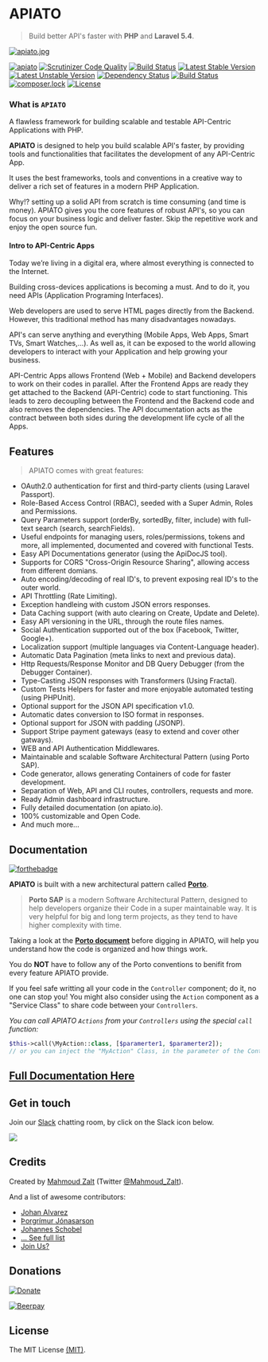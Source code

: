 # APIATO

> Build better API's faster with **PHP** and **Laravel 5.4**.


[![apiato.jpg](https://s19.postimg.org/o1y4gerrn/apiato.jpg)](http://apiato.io)


[![apiato](https://img.shields.io/badge/Status-Awesome-brightgreen.svg)](https://github.com/apiato/apiato)
[![Scrutinizer Code Quality](https://scrutinizer-ci.com/g/apiato/apiato/badges/quality-score.png?b=master)](https://scrutinizer-ci.com/g/apiato/apiato/?branch=master)
[![Build Status](https://travis-ci.org/apiato/apiato.svg?branch=master)](https://travis-ci.org/apiato/apiato)
[![Latest Stable Version](https://poser.pugx.org/apiato/apiato/v/stable)](https://packagist.org/packages/apiato/apiato)
[![Latest Unstable Version](https://poser.pugx.org/apiato/apiato/v/unstable)](https://packagist.org/packages/apiato/apiato)
[![Dependency Status](https://www.versioneye.com/user/projects/578988f4c3d40f0046852116/badge.svg?style=flat-square)](https://www.versioneye.com/user/projects/578988f4c3d40f0046852116)
[![Build Status](https://scrutinizer-ci.com/g/apiato/apiato/badges/build.png?b=master)](https://scrutinizer-ci.com/g/apiato/apiato/build-status/master)
[![composer.lock](https://poser.pugx.org/apiato/apiato/composerlock)](https://packagist.org/packages/apiato/apiato)
[![License](https://poser.pugx.org/apiato/apiato/license)](https://packagist.org/packages/apiato/apiato)





<a name="Introduction"></a>


### What is `APIATO`

A flawless framework for building scalable and testable API-Centric Applications with PHP.

**APIATO** is designed to help you build scalable API's faster, by providing tools and
functionalities that facilitates the development of any API-Centric App.

It uses the best frameworks, tools and conventions in a creative way to deliver a rich set of features in a modern PHP Application.

Why!? setting up a solid API from scratch is time consuming (and time is money).
APIATO gives you the core features of robust API's, so you can focus on your business logic and deliver faster.
Skip the repetitive work and enjoy the open source fun.


#### Intro to API-Centric Apps

Today we’re living in a digital era, where almost everything is connected to the Internet.

Building cross-devices applications is becoming a must. And to do it, you need APIs (Application Programing Interfaces).

Web developers are used to serve HTML pages directly from the Backend. However, this traditional method has many disadvantages nowadays.

API's can serve anything and everything (Mobile Apps, Web Apps, Smart TVs, Smart Watches,...).
As well as, it can be exposed to the world allowing developers to interact with your Application and help growing your business.

API-Centric Apps allows Frontend (Web + Mobile) and Backend developers to work on their codes in parallel. After the Frontend Apps are ready they get attached to the Backend (API-Centric) code to start functioning. This leads to zero decoupling between the Frontend and the Backend code and also removes the dependencies. The API documentation acts as the contract between both sides during the development life cycle of all the Apps.




<a name="Features"></a>
## Features

> APIATO comes with great features:

- OAuth2.0 authentication for first and third-party clients (using Laravel Passport).
- Role-Based Access Control (RBAC), seeded with a Super Admin, Roles and  Permissions.
- Query Parameters support (orderBy, sortedBy, filter, include) with full-text search (search, searchFields).
- Useful endpoints for managing users, roles/permissions, tokens and more, all implemented, documented and covered with functional Tests.
- Easy API Documentations generator (using the ApiDocJS tool).
- Supports for CORS "Cross-Origin Resource Sharing", allowing access from different domians.
- Auto encoding/decoding of real ID's, to prevent exposing real ID's to the outer world.
- API Throttling (Rate Limiting).
- Exception handleing with custom JSON errors responses.
- Data Caching support (with auto clearing on Create, Update and Delete).
- Easy API versioning in the URL, through the route files names.
- Social Authentication supported out of the box (Facebook, Twitter, Google+).
- Localization support (multiple languages via Content-Language header).
- Automatic Data Pagination (meta links to next and previous data).
- Http Requests/Response Monitor and DB Query Debugger (from the Debugger Container).
- Type-Casting JSON responses with Transformers (Using Fractal).
- Custom Tests Helpers for faster and more enjoyable automated testing (using PHPUnit).
- Optional support for the JSON API specification v1.0.
- Automatic dates conversion to ISO format in responses.
- Optional support for JSON with padding (JSONP).
- Support Stripe payment gateways (easy to extend and cover other gatways).
- WEB and API Authentication Middlewares.
- Maintainable and scalable Software Architectural Pattern (using Porto SAP).
- Code generator, allows generating Containers of code for faster development.
- Separation of Web, API and CLI routes, controllers, requests and more.
- Ready Admin dashboard infrastructure.
- Fully detailed documentation (on apiato.io).
- 100% customizable and Open Code.
- And much more...




<a name="Documentation"></a>
## Documentation


[![forthebadge](http://forthebadge.com/images/badges/ages-12.svg)](http://apiato.io)

**APIATO** is built with a new architectural pattern called **[Porto](https://github.com/Mahmoudz/Porto)**.
> **Porto SAP** is a modern Software Architectural Pattern, designed to help developers organize their Code in a super maintainable way. It is very helpful for big and long term projects, as they tend to have higher complexity with time.


Taking a look at the [**Porto document**](https://github.com/Mahmoudz/Porto) before digging in APIATO, will help you understand how the code is organized and how things work.

You do **NOT** have to follow any of the Porto conventions to benifit from every feature APIATO provide.

If you feel safe writting all your code in the `Controller` component; do it, no one can stop you! You might also consider using the `Action` component as a "Service Class" to share code between your `Controllers`.

_You can call APIATO `Actions` from your `Controllers` using the special `call` function:_

```php
$this->call(\MyAction::class, [$paramerter1, $paramerter2]);
// or you can inject the "MyAction" Class, in the parameter of the Controller function, as usual.
```

## [Full Documentation Here](http://apiato.io/)




<a name="Chat"></a>
## Get in touch

Join our [Slack](https://now-examples-slackin-bvfqosqozk.now.sh) chatting room, by click on the Slack icon below.

[![](https://s19.postimg.org/h7pvzy9ar/Slack-i_OS-icon.png)](https://now-examples-slackin-bvfqosqozk.now.sh)



<a name="Credits"></a>
## Credits

Created by [Mahmoud Zalt](https://zalt.me/) (Twitter [@Mahmoud_Zalt](https://twitter.com/Mahmoud_Zalt)).

And a list of awesome contributors:

- [Johan Alvarez](https://github.com/llstarscreamll)
- [Þorgrímur Jónasarson](https://github.com/toggi737)
- [Johannes Schobel](https://github.com/johannesschobel)
- [... See full list](https://github.com/apiato/apiato/graphs/contributors)
- [Join Us?](http://apiato.io/B.general/contribution/)


<a name="Donations"></a>
## Donations

[![Donate](https://img.shields.io/badge/Donate-PayPal-green.svg)](https://www.paypal.me/mzalt) 

[![Beerpay](https://beerpay.io/apiato/apiato/badge.svg?style=flat)](https://beerpay.io/apiato/apiato)


<a name="License"></a>
## License

The MIT License [(MIT)](https://opensource.org/licenses/MIT).
